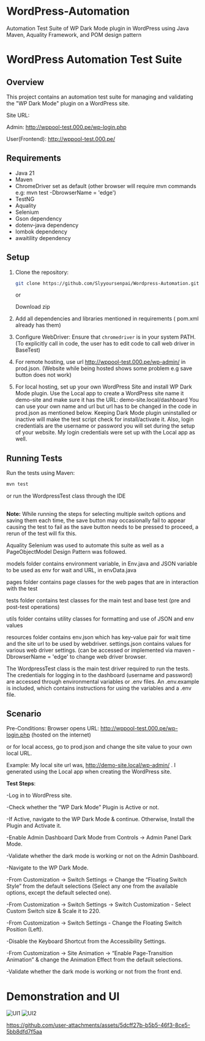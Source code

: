 # WordPress-Automation
Automation Test Suite of WP Dark Mode plugin in WordPress using Java Maven, Aquality Framework, and POM design pattern

# WordPress Automation Test Suite

## Overview

This project contains an automation test suite for managing and validating the "WP Dark Mode" plugin on a WordPress site.

Site URL: 

Admin:  http://wppool-test.000.pe/wp-login.php 

User(Frontend): http://wppool-test.000.pe/

## Requirements

- Java 21
- Maven
- ChromeDriver set as default (other browser will require mvn commands e.g: mvn test -DbrowserName = 'edge')
- TestNG
- Aquality
- Selenium
- Gson dependency
- dotenv-java dependency
- lombok dependency
- awaitility dependency

## Setup

1. Clone the repository:
    ```bash
    git clone https://github.com/Slyyoursenpai/Wordpress-Automation.git
    ```
    or

   Download zip

2. Add all dependencies and libraries mentioned in requirements ( pom.xml already has them)

3. Configure WebDriver:
    Ensure that `chromedriver` is in your system PATH. (To explicitly call in code, the user has to edit code to call web driver in BaseTest)

4. For remote hosting, use url http://wppool-test.000.pe/wp-admin/ in prod.json. (Website while being hosted shows some problem e.g save button does not work)

5. For local hosting, set up your own WordPress Site and install WP Dark Mode plugin. Use the Local app to create a WordPress site name it demo-site and make sure it has the URL: demo-site.local/dashboard
 You can use your own name and url but url has to be changed in the code in prod.json as mentioned below. Keeping Dark Mode plugin uninstalled or inactive will make the test script check for install/activate it.
Also, login credentials are the username or password you will set during the setup of your website. My login credentials were set up with the Local app as well.

## Running Tests

Run the tests using Maven:
```bash
mvn test
```
or run the WordpressTest class through the IDE

##

**Note:**
While running the steps for selecting multiple switch options and saving them each time, the save button may occasionally fail to appear causing the test to fail as the save button needs to be pressed to proceed, a rerun of the test will fix this. 


Aquality Selenium was used to automate this suite as well as a PageObjectModel Design Pattern was followed.

models folder contains environment variable, in Env.java and JSON variable to be used as env for wait and URL, in envData.java

pages folder contains page classes for the web pages that are in interaction with the test

tests folder contains test classes for the main test and base test (pre and post-test operations)

utils folder contains utility classes for formatting and use of JSON and env values

resources folder contains env.json which has key-value pair for wait time and the site url to be used by webdriver. settings.json contains values for various web driver settings. (can be accessed or implemented via maven -DbrowserName = 'edge' to change web driver browser.

The WordpressTest class is the main test driver required to run the tests. The credentials for logging in to the dashboard (username and password) are accessed through environmental variables or .env files. An .env.example is included, which contains instructions for using the variables and a .env file.

## Scenario

Pre-Conditions:
Browser opens URL: http://wppool-test.000.pe/wp-login.php (hosted on the internet) 

or for local access, go to prod.json and change the site value to your own local URL. 

Example: My local site url was, http://demo-site.local/wp-admin/ . I generated using the Local app when creating the WordPress site. 

**Test Steps**:

-Log in to WordPress site.

-Check whether the “WP Dark Mode” Plugin is Active or not.

-If Active, navigate to the WP Dark Mode & continue. Otherwise, Install the Plugin and Activate it.

-Enable Admin Dashboard Dark Mode from Controls → Admin Panel Dark Mode.

-Validate whether the dark mode is working or not on the Admin Dashboard.

-Navigate to the WP Dark Mode.

-From Customization → Switch Settings → Change the “Floating Switch Style” from the default selections (Select any one from the available options, except the default selected one).

-From Customization → Switch Settings → Switch Customization - Select Custom Switch size & Scale it to 220.

-From Customization → Switch Settings - Change the Floating Switch Position (Left).

-Disable the Keyboard Shortcut from the Accessibility Settings.

-From Customization → Site Animation → “Enable Page-Transition Animation” & change the Animation Effect from the default selections.

-Validate whether the dark mode is working or not from the front end.


# Demonstration and UI 

![UI1](https://github.com/user-attachments/assets/9fe24f21-eafe-485d-9772-a55303dff379)
![UI2](https://github.com/user-attachments/assets/34ac3a11-2ca4-4c5b-b6e8-2150012e6ec6)


https://github.com/user-attachments/assets/5dcff27b-b5b5-46f3-8ce5-5bb8dfd7f5aa







